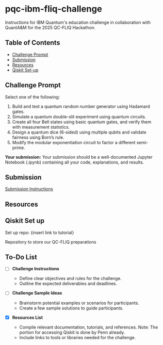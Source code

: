 # pqc-ibm-fliq-challenge
Instructions for IBM Quantum's education challenge in collaboration with QuantA&M for the 2025 QC-FLIQ Hackathon.

## Table of Contents
- [Challenge Prompt](#challenge-Prompt)
- [Submission](#Submission)
- [Resources](#Resources)
- [Qiskit Set-up](#Qiskit-Set-up)

## Challenge Prompt
Select one of the following:
1) Build and test a quantum random number generator using Hadamard gates.
2) Simulate a quantum double-slit experiment using quantum circuits.
3) Create all four Bell states using basic quantum gates, and verify them with measurement statistics.
4) Design a quantum dice (6-sided) using multiple qubits and validate fairness using Born’s rule.
5) Modify the modular exponentiation circuit to factor a different semi-prime.

**Your submission:** 
Your submission should be a well-documented Jupyter Notebook (.ipynb) containing all your code, explanations, and results.

## Submission
[Submission Instructions](Instructions.ipynb)


## Resources


## Qiskit Set up
Set up repo: {insert link to tutorial}










Repository to store our QC-FLIQ preparations

## To-Do List

- [ ] **Challenge Instructions**  
    - Define clear objectives and rules for the challenge.  
    - Outline the expected deliverables and deadlines.

- [ ] **Challenge Sample Ideas**  
    - Brainstorm potential examples or scenarios for participants.  
    - Create a few sample solutions to guide participants.

- [X] **Resources List**  
    - Compile relevant documentation, tutorials, and references. Note: The portion for accessing Qiskit is done by Penn already.  
    - Include links to tools or libraries needed for the challenge.
